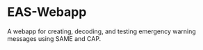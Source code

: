 # EAS-Webapp
A webapp for creating, decoding, and testing emergency warning messages using SAME and CAP.
